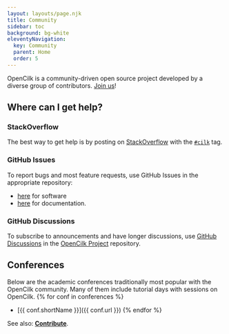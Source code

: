 ```yaml
---
layout: layouts/page.njk
title: Community
sidebar: toc
background: bg-white
eleventyNavigation:
  key: Community
  parent: Home
  order: 5
---
```


OpenCilk is a community-driven open source project developed by a diverse group of contributors. [Join us](/community/join-us/)!

## Where can I get help?

### StackOverflow
The best way to get help is by posting on [StackOverflow](https://stackoverflow.com/) with the <a href="https://stackoverflow.com/questions/tagged/cilk"><code>#cilk</code></a> tag.

### GitHub Issues
To report bugs and most feature requests, use GitHub Issues in the appropriate repository: 

- [here](https://github.com/OpenCilk/opencilk-project/issues) for software
- [here](https://github.com/OpenCilk/www.opencilk.org/issues) for documentation.

### GitHub Discussions
To subscribe to announcements and have longer discussions,
use [GitHub Discussions](https://github.com/OpenCilk/opencilk-project/discussions) in the [OpenCilk Project](https://github.com/OpenCilk/opencilk-project) repository.

## Conferences
Below are the academic conferences traditionally most popular with the OpenCilk community. Many of them include tutorial days with sessions on OpenCilk.
{% for conf in  conferences %}
 - [{{ conf.shortName }}]({{ conf.url }})
{% endfor %}



See also: **[Contribute](/contribute)**.